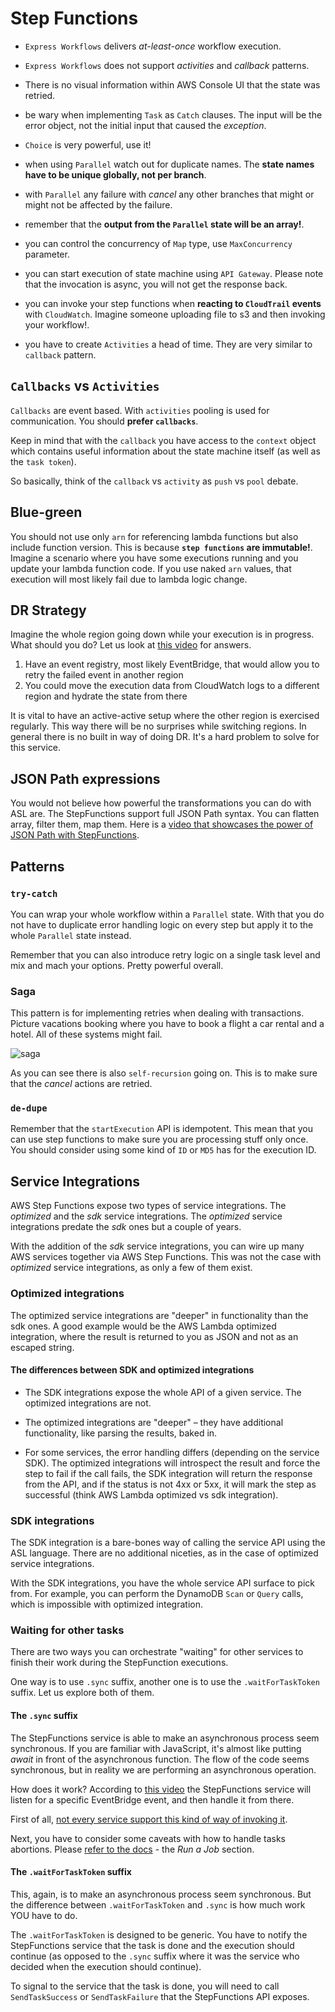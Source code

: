 # Step Functions

- `Express Workflows` delivers _at-least-once_ workflow execution.

* `Express Workflows` does not support _activities_ and _callback_ patterns.

- There is no visual information within AWS Console UI that the state was retried.

* be wary when implementing `Task` as `Catch` clauses. The input will be the error object, not the initial input that caused the _exception_.

- `Choice` is very powerful, use it!

* when using `Parallel` watch out for duplicate names. The **state names have to be unique globally, not per branch**.

- with `Parallel` any failure with _cancel_ any other branches that might or might not be affected by the failure.

* remember that the **output from the `Parallel` state will be an array!**.

- you can control the concurrency of `Map` type, use `MaxConcurrency` parameter.

* you can start execution of state machine using `API Gateway`. Please note that the invocation is async, you will not get the response back.

- you can invoke your step functions when **reacting to `CloudTrail` events** with `CloudWatch`. Imagine someone uploading file to s3 and then invoking your workflow!.

* you have to create `Activities` a head of time. They are very similar to `callback` pattern.

## `Callbacks` vs `Activities`

`Callbacks` are event based. With `activities` pooling is used for communication. You should **prefer `callbacks`**.

Keep in mind that with the `callback` you have access to the `context` object which contains useful information about the state machine itself (as well as the `task token`).

So basically, think of the `callback` vs `activity` as `push` vs `pool` debate.

## Blue-green

You should not use only `arn` for referencing lambda functions but also include function version. This is because **`step functions` are immutable!**.
Imagine a scenario where you have some executions running and you update your lambda function code. If you use naked `arn` values, that execution will most likely fail due to lambda logic change.

## DR Strategy

Imagine the whole region going down while your execution is in progress. What should you do? Let us look at [this video](https://youtu.be/MqVqjn3sZVg?t=786) for answers.

1. Have an event registry, most likely EventBridge, that would allow you to retry the failed event in another region
2. You could move the execution data from CloudWatch logs to a different region and hydrate the state from there

It is vital to have an active-active setup where the other region is exercised regularly. This way there will be no surprises while switching regions.
In general there is no built in way of doing DR. It's a hard problem to solve for this service.

## JSON Path expressions

You would not believe how powerful the transformations you can do with ASL are. The StepFunctions support full JSON Path syntax.
You can flatten array, filter them, map them. Here is a [video that showcases the power of JSON Path with StepFunctions](https://youtu.be/MqVqjn3sZVg?t=2015).

## Patterns

### `try-catch`

You can wrap your whole workflow within a `Parallel` state. With that you do not have to duplicate error handling logic on every step but apply it to the whole `Parallel` state instead.

Remember that you can also introduce retry logic on a single task level and mix and mach your options. Pretty powerful overall.

### Saga

This pattern is for implementing retries when dealing with transactions. Picture vacations booking where you have to book a flight a car rental and a hotel. All of these systems might fail.

![saga](./assets/saga.png)

As you can see there is also `self-recursion` going on. This is to make sure that the _cancel_ actions are retried.

### `de-dupe`

Remember that the `startExecution` API is idempotent. This mean that you can use step functions to make sure you are processing stuff only once.
You should consider using some kind of `ID` or `MD5` has for the execution ID.

## Service Integrations

AWS Step Functions expose two types of service integrations. The _optimized_ and the _sdk_ service integrations. The _optimized_ service integrations predate the _sdk_ ones but a couple of years.

With the addition of the _sdk_ service integrations, you can wire up many AWS services together via AWS Step Functions. This was not the case with _optimized_ service integrations, as only a few of them exist.

### Optimized integrations

The optimized service integrations are "deeper" in functionality than the sdk ones. A good example would be the AWS Lambda optimized integration, where the result is returned to you as JSON and not as an escaped string.

#### The differences between SDK and optimized integrations

- The SDK integrations expose the whole API of a given service. The optimized integrations are not.

- The optimized integrations are "deeper" – they have additional functionality, like parsing the results, baked in.

- For some services, the error handling differs (depending on the service SDK). The optimized integrations will introspect the result and force the step to fail if the call fails, the SDK integration will return the response from the API, and if the status is not 4xx or 5xx, it will mark the step as successful (think AWS Lambda optimized vs sdk integration).

### SDK integrations

The SDK integration is a bare-bones way of calling the service API using the ASL language. There are no additional niceties, as in the case of optimized service integrations.

With the SDK integrations, you have the whole service API surface to pick from. For example, you can perform the DynamoDB `Scan` or `Query` calls, which is impossible with optimized integration.

### Waiting for other tasks

There are two ways you can orchestrate "waiting" for other services to finish their work during the StepFunction executions.

One way is to use `.sync` suffix, another one is to use the `.waitForTaskToken` suffix. Let us explore both of them.

#### The `.sync` suffix

The StepFunctions service is able to make an asynchronous process seem synchronous. If you are familiar with JavaScript, it's almost like putting
_await_ in front of the asynchronous function. The flow of the code seems synchronous, but in reality we are performing an asynchronous operation.

How does it work? According to [this video](https://youtu.be/MqVqjn3sZVg?t=2464) the StepFunctions service will listen for a specific EventBridge event, and then handle it from there.

First of all, [not every service support this kind of way of invoking it](https://docs.aws.amazon.com/step-functions/latest/dg/connect-supported-services.html).

Next, you have to consider some caveats with how to handle tasks abortions. Please [refer to the docs](https://docs.aws.amazon.com/step-functions/latest/dg/connect-to-resource.html#connect-wait-token) - the _Run a Job_ section.

#### The `.waitForTaskToken` suffix

This, again, is to make an asynchronous process seem synchronous. But the difference between `.waitForTaskToken` and `.sync` is how much work YOU have to do.

The `.waitForTaskToken` is designed to be generic. You have to notify the StepFunctions service that the task is done and the execution should continue (as opposed to the `.sync` suffix where it was the service who decided when the execution should continue).

To signal to the service that the task is done, you will need to call `SendTaskSuccess` or `SendTaskFailure` that the StepFunctions API exposes.
